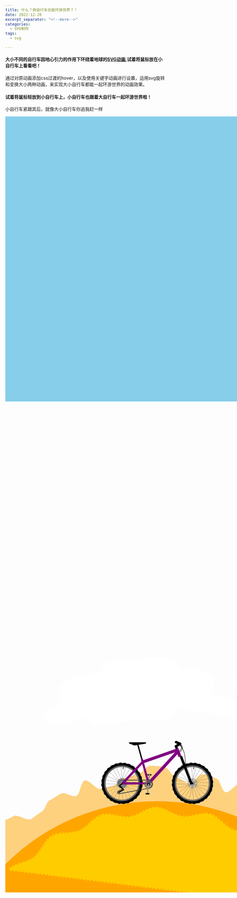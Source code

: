 ```yaml
---
title: 什么？用自行车也能环游世界？！
date: 2022-12-20
excerpt_separator: "<!--more-->"
categories: 
  - SVG制作
tags:
  - svg

---
```


#### 大小不同的自行车因地心引力的作用下环绕着地球的<a href="http://animpen.com/pen/2sXIni">SVG动画</a>,试着将鼠标放在小自行车上看看吧！

<!--more-->

通过对原动画添加css过渡的hover，以及使用关键字动画进行设置，运用svg旋转和变换大小两种动画，来实现大小自行车都能一起环游世界的动画效果。

#### 试着将鼠标轻放到小自行车上，小自行车也跟着大自行车一起环游世界啦！
小自行车紧跟其后，就像大小自行车你追我赶一样

<style>
.box {
	width: 1500px;
	height: 900px;
	margin: 0;
	
	background: skyblue;
}

svg {
	width: 1100px;
	height: 900px;
	position: static;
	
}

.Bicicletas {
	display: flex;
	height: 100vh;
	width: 100vw;
	align-items: center;
	justify-content: center;
}

.Rayo {
	fill: none;
	stroke: #666;
	stroke-width: 1;
	stroke-linecap: round;
}

.Metal {
	fill: #666;
}

.Llanta {
	fill: none;
	stroke: #000;
	stroke-width: 14;
	stroke-linecap: round;
}

.Rin {
	fill: none;
	stroke: #666;
	stroke-width: 8;
	stroke-linecap: round;
}

.PalaPedal {
	fill: none;
	stroke: #999;
	stroke-width: 7;
	stroke-linecap: round;
}

.Pedal {
	fill: none;
	stroke: #000;
	stroke-width: 7;
}

.Tacos {
	fill: none;
	stroke: #000;
	stroke-width: 18;
	stroke-dasharray: 11.22;
}

.Cuadro {
	fill: none;
	stroke: purple;
}

.CuadroI {
	fill: none;
	stroke: #FC0;
}

.CuadroII {
	fill: none;
	stroke: green;
}

.Componentes {
	fill: none;
	stroke: black;
	stroke-linejoin: round;
}

.Pedaleo {
	animation: Girando 3s infinite linear;
	transform-origin: 354px 359px
}

.PedalD {
	animation: GirandoBack 3s infinite linear;
	transform-origin: 354px 409px
}

.PedalI {
	animation: GirandoBack 3s infinite linear;
	transform-origin: 354px 309px
}

@keyframes GirandoBack {
	to {
		transform: rotate(-360deg);
	}
}

.Estrellita {
	transform-origin: 198px 401px;
	animation: Girando 2s infinite linear;
}

.Rodando {
	animation: Girando 4s infinite linear;
}

.Delantera {
	transform-origin: 585.71px 354.18px;
}

.Trasera {
	transform-origin: 214.28px 354.18px;
}

@keyframes Girando {
	to {
		transform: rotate(360deg);
	}
}

#Cadena {
	fill: none;
}

.CadenaA {
	stroke: #333;
	stroke-width: 4px;
	stroke-dasharray: 0px 4px;
	stroke-linecap: round;
	animation: CorreCadena 0.5s infinite linear;
}

.CadenaB {
	stroke: #333;
	stroke-width: 3px;
	stroke-dasharray: 4px 4px;
	stroke-linecap: round;
}

.CadenaC {
	stroke: #666;
	stroke-width: 2px;
	stroke-dasharray: 0px 4px;
	stroke-linecap: round;
	animation: CorreCadena 1s infinite linear;
}

@keyframes CorreCadena {
	to {
		stroke-dasharray: 4px 4px;
	}
}

.Dientes {
	stroke-width: 5px;
	stroke-dasharray: 1.5px;
}



.PrimerPlano {
	transform: rotate(-77deg);
	animation: Rodada 6s infinite ease;
	transform-origin: 400px 1000px;
}

@keyframes Rodada {
	to {
		transform: rotate(67deg);
	}
}

#Terreno {
	stroke: #FC0;
	stroke-width: 6px;
	stroke-dasharray: 0px 9.17px;
	stroke-linecap: round;
	animation: Recorrido 2s infinite linear;
	transform-origin: 400px 1000px;
}



@keyframes Recorrido {
	to {
		transform: rotate(-15deg);
	}
}

.SegundoPlano {
	transition: width 1s linear 2s;
	    /* Safari */
	    -webkit-transition:width 1s linear 2s;
}

.SegundoPlano:hover {
	transform: rotate(-57deg);
	animation: Rodadaaa 12s infinite linear;
	transform-origin: 400px 1000px;
	
}

@keyframes Rodadaaa {
	to {
		transform: rotate(57deg);
	}
}

.Cielo {
	animation: Paisaje 30s infinite linear;
	transform-origin: 400px 1000px;
	
}

.Lejania {
	animation: Paisaje 60s infinite linear;
	transform-origin: 400px 1000px;
}

.Cactuses {
	animation: Paisaje 20s infinite linear;
	transform-origin: 400px 1000px;
}

@keyframes Paisaje {
	to {
		transform: rotate(-90deg);
	}
}

</style>

<div class="box">
<svg xmlns="http://www.w3.org/2000/svg" xmlns:xlink="http://www.w3.org/1999/xlink" viewBox="0 0 800 600" style="display: none;">
			<symbol id="Cuadro" viewBox="0 0 800 600">
				<polyline points="323.2,241.7 217.3,354.2 354.5,354.2 318.8,225.8 " stroke-linejoin="round"
					stroke-width="11" />
				<polyline points="519.6,213.3 506,177.9 323.2,241.7 " stroke-width="16" />
				<line x1="354.5" y1="354.2" x2="509" y2="185.7" stroke-width="16" />
			</symbol>
			<path id="Cadena"
				d="M208,369.2c-5.9-2.5-10-8.3-10-15c0-9,7.3-16.3,16.3-16.3l139.2-1c11.9,0,21.5,9.6,21.5,21.5c0,10.5-7.5,19.2-17.5,21.1 l-158.1,29.3c-4.1,0.8-8.8-2.2-8.8-7.3c0-3,1.8-5.7,4.4-6.8l13.5-6.6C216.4,384.1,216.1,372.6,208,369.2z" />
		</svg>
		<!-- Visible -->
		<div class="Bicicletas">
			<svg xmlns="http://www.w3.org/2000/svg" xmlns:xlink="http://www.w3.org/1999/xlink"
				viewBox="0 0 800 600">
				<defs>
					<g id="RuedaBike">
						<line id="Valvula" x1="150" y1="50" x2="150" y2="75" stroke="#333" stroke-width="4" />
						<g id="Rayos" class="Rayo">
							<line x1="150" y1="145" x2="50" y2="140" />
							<line x1="150" y1="155" x2="50" y2="160" />
							<line x1="150" y1="145" x2="60" y2="115" />
							<line x1="150" y1="155" x2="60" y2="185" />
						</g>
						<use xlink:href="#Rayos" transform="rotate(60, 150, 150)" />
						<use xlink:href="#Rayos" transform="rotate(120, 150, 150)" />
						<use xlink:href="#Rayos" transform="rotate(180, 150, 150)" />
						<use xlink:href="#Rayos" transform="rotate(240, 150, 150)" />
						<use xlink:href="#Rayos" transform="rotate(300, 150, 150)" />
						<g id="Neumatico">
							<circle cx="150" cy="150" r="100" class="Llanta" />
							<circle cx="150" cy="150" r="100" class="Tacos" />
							<circle cx="150" cy="150" r="90" class="Rin" />
							<g id="Eje">
								<circle cx="150" cy="150" r="15" fill="#999" />
								<circle cx="150" cy="150" r="5" />
							</g>
						</g>
					</g>
					<g id="Bici">
						<g id="Estrella">
							<line id="Gajo" x1="350" y1="350" x2="370" y2="350" fill="none" />
							<use xlink:href="#Gajo" transform="rotate(60, 354, 359)" />
							<use xlink:href="#Gajo" transform="rotate(120, 354, 359)" />
							<use xlink:href="#Gajo" transform="rotate(180, 354, 359)" />
							<use xlink:href="#Gajo" transform="rotate(240, 354, 359)" />
							<use xlink:href="#Gajo" transform="rotate(300, 354, 359)" />
							<circle cx="354" cy="359" r="18.5" fill="none" />
						</g>
						<g id="RuedaTrasera">
							<use xlink:href="#RuedaBike" width="300" height="300" x="64.28" y="204" />
							<circle cx="214.28" cy="354" r="25" class="Dientes" stroke="#666" fill="#666" />
							<circle cx="214.28" cy="354" r="21" class="Dientes" stroke="#999" fill="#999" />
							<circle cx="214.28" cy="354" r="17" class="Dientes" stroke="#666" fill="#666" />
						</g>
						<g id="RuedaDelantera">
							<use xlink:href="#RuedaBike" width="300" height="300" x="435.7" y="204" />
							<use xlink:href="#Estrella" x="114.5" y="-75.5" transform="scale(1.25)" stroke="#999"
								stroke-width="3.5" />
						</g>
						<g id="EstrellaCompleta">
							<use xlink:href="#Estrella" stroke="#666" stroke-width="4" />
							<circle cx="354" cy="359" r="20" class="Dientes" stroke="#666" fill="none" />
							<circle cx="354" cy="359" r="8" />
						</g>
						<g id="gAnterior">
							<g class="Componentes">
								<g id="Cables" stroke-width="2">
									<path d="M548,257c0-24,1-93-40-108" />
									<path d="M514,151c21-2.8,25,14-6,42" />
									<path d="M509,195c18-8,37.8-34,7-43" />
								</g>
								<polygon id="Asiento" points="337.7,141.5 254.7,141.5 280,151.2 " stroke-width="7"
									fill="black" />
								<line id="EspigaAsiento" x1="318.8" y1="225.8" x2="297.2" y2="148.1" stroke-width="7" />
								<polyline id="Manillar" points="504.1,174.1 498.3,159 520.3,145.8 499.1,137 "
									stroke-width="13" stroke-linecap="round" />
								<line id="Tijera" x1="580.9" y1="359" x2="524.5" y2="211.4" stroke-width="13" />
							</g>
						</g>
						<use xlink:href="#Cuadro" class="CuadroI" />
						<g id="Pinion">
							<circle cx="214.28" cy="354" r="13" class="Dientes" stroke="#999" fill="#999" />
							<circle cx="214.28" cy="354" r="9" class="Dientes" stroke="#666" fill="#666" />
							<circle cx="214.28" cy="354" r="5" class="Dientes" stroke="#999" fill="#999" />
						</g>
						<g id="Tirantes">
							<polyline class="CuadroI" points="323.2,241.7 217.3,354.2 289.7,354.2 " stroke-width="11"
								stroke-linejoin="round" />
							<polyline class="Componentes" points="198,401 223,387 201,367 217,354 " stroke-width="6"
								stroke-linecap="round" />
						</g>
					</g>
				</defs>
				<g class="Lejania">
					<path id="Montanias" fill="orange" opacity="0.5"
						d="M-69.7,530.3c8.3-8.3,25.8-7.9,34.3-15.6c8.7-7.8,16.6-17.3,25.6-24.5c9.1-7.3,22.5-9.6,31.9-16.4 c9.5-6.8,36.8,13.9,46.6,7.7c9.8-6.3,17.5-13.3,27.5-19c10.1-5.7,11.7-25.6,22.1-30.7c10.4-5.2,19.3-12.8,29.9-17.4 c10.7-4.6,28.3,10.6,39.2,6.6c10.9-4,11.4-37.3,22.4-40.7c11.1-3.4,30.4,24.8,41.6,22c11.3-2.8,21.1-5.6,32.5-7.8 c11.4-2.2,19.4-19.2,30.9-20.8c11.5-1.6,22.1-7.9,33.6-8.9c11.6-0.9,22.3-22.9,33.9-23.2c11.6-0.3,24,1.8,35.6,2.1 c11.6,0.3,21.8,27.7,33.3,28.6c11.6,0.9,20.8,14.3,32.3,15.8c11.5,1.6,27.2-26.2,38.6-24c11.4,2.2,22.2,7.9,33.5,10.6 c11.3,2.8,14,33.6,25.1,37c11.1,3.4,34.7-31.7,45.6-27.7c10.9,4,23.9,5,34.6,9.6c10.6,4.6,12.1,29.9,22.5,35 c10.4,5.1,28.8-4.4,38.9,1.3c10.1,5.7,3.8,38.1,13.6,44.4c9.7,6.2,24.9,3.3,34.3,10.1c9.4,6.8,9.7,24.1,18.8,31.4 c9,7.2,27.1,2.7,35.8,10.5c8.6,7.7,36.6-4.4,44.9,3.8L400,1000L-69.7,530.3z" />
					<use xlink:href="#Montanias" transform="rotate(90, 400, 1000)" />
				</g>
				<g class="Cielo">
					<g id="Nube" fill="none" stroke="#FFF" stroke-linecap="round">
						<path d="M129.6,212.3c206-70.5,434.2-58,632.4,37.6" stroke-width="50" />
						<path d="M242,211.8c59.1-11.8,119.2-16.9,179.2-15.3" stroke-width="50" />
						<path d="M620.3,124.6c22.6,5.7,45.1,12.2,67.3,19.7" stroke-width="40" />
						<path d="M292.7,104.3c43.5-5.2,87.3-7.2,131-6.1" stroke-width="80" />
						<path d="M183.4,150.3c107.6-27.3,219.5-33.9,329.1-19.8" stroke-width="80" />
						<path d="M1025.3,363.5c20.6,20.2,40.1,41.4,58.6,63.5" stroke-width="70" />
						<path d="M930.6,315.7c60.9,47.3,115.3,102.5,161.6,164.1" stroke-width="40" />
					</g>
					<use xlink:href="#Nube" transform="rotate(90, 400, 1000)" />
				</g>
				<g class="Cactuses">
					<g id="Cactus" fill="none" stroke="#066" stroke-linecap="round">
						<line x1="780.3" y1="600.8" x2="940.3" y2="440.8" stroke-width="16" />
						<line x1="797.1" y1="617.6" x2="900.7" y2="514.1" stroke-width="16" />
						<path d="M858.9,514.1c-8.5-8.5-8.5-22.3,0-30.8l36.4-36.4" stroke-width="14" />
						<path d="M853.7,566.5c8.5,8.5,22.3,8.5,30.8,0l18.8-18.8" stroke-width="14" />
					</g>
					<use xlink:href="#Cactus" transform="rotate(90, 400, 1000)" />
				</g>
				<g class="SegundoPlano">
					<g id="SegundaBici" transform="scale(0.5) translate(400 422)">
						<use xlink:href="#RuedaDelantera" class="Rodando Delantera" />
						<g class="Pedaleo">
							<line class="Pedal PedalI" x1="344" y1="309" x2="364" y2="309" />
							<line class="PalaPedal" x1="354" y1="309" x2="354" y2="359" />
						</g>
						<use xlink:href="#gAnterior" />
						<use xlink:href="#RuedaTrasera" class="Rodando Trasera" />
						<use xlink:href="#Cuadro" class="Cuadro" />
						<use xlink:href="#EstrellaCompleta" class="Pedaleo" />
						<circle class="Estrellita Dientes" cx="198" cy="401" r="6" stroke="#999" fill="#999" />
						<use xlink:href="#Cadena" class="CadenaA" />
						<use xlink:href="#Cadena" class="CadenaB" />
						<use xlink:href="#Cadena" class="CadenaC" />
						<use xlink:href="#Pinion" class="Rodando Trasera" />
						<polyline class="Cuadro" points="323.2,241.7 217.3,354.2 289.7,354.2 " stroke-width="11"
							stroke-linejoin="round" />
						<polyline class="Componentes" points="198,401 223,387 201,367 217,354 " stroke-width="6"
							stroke-linecap="round" />
						<g class="Pedaleo">
							<line class="PalaPedal" x1="354" y1="359" x2="354" y2="409" />
							<line class="Pedal PedalD" x1="344" y1="409" x2="364" y2="409" />
						</g>
					</g>
				</g>
				<circle id="Camino" cx="400" cy="1000" r="565" fill="orange" />
				<path id="Terreno"
					d="M818.9,678.6c-14.3-18.6-14.8-49.5-31.4-66.1s-47.4-17.1-66.1-31.4c-18.6-14.3-27-43.9-47.4-55.7 c-20.2-11.7-50.1-4.2-71.9-13.3c-21.5-8.9-37.4-35.4-60.2-41.5c-22.5-6-49.4,9-72.9,5.9c-23-3-45.1-24.5-68.9-24.5 c-23.8,0-45.9,21.5-68.9,24.5c-23.5,3.1-50.4-11.9-72.9-5.9c-22.8,6.1-38.7,32.6-60.2,41.5c-21.8,9-51.7,1.6-71.9,13.3 c-20.4,11.8-28.8,41.5-47.4,55.7C60,595.5,29.2,596,12.6,612.6l862,113.4C862.8,705.6,833.1,697.2,818.9,678.6z"
					fill="#FC0" />
				<g class="PrimerPlano">
					<use xlink:href="#RuedaDelantera" class="Rodando Delantera" />
					<g class="Pedaleo">
						<line class="Pedal PedalI" x1="344" y1="309" x2="364" y2="309" />
						<line class="PalaPedal" x1="354" y1="309" x2="354" y2="359" />
					</g>
					<use xlink:href="#gAnterior" />
					<use xlink:href="#RuedaTrasera" class="Rodando Trasera" />
					<use xlink:href="#Cuadro" class="CuadroI" />
					<use xlink:href="#EstrellaCompleta" class="Pedaleo" />
					<circle class="Estrellita Dientes" cx="198" cy="401" r="6" stroke="#999" fill="#999" />
					<use xlink:href="#Cadena" class="CadenaA" />
					<use xlink:href="#Cadena" class="CadenaB" />
					<use xlink:href="#Cadena" class="CadenaC" />
					<use xlink:href="#Pinion" class="Rodando Trasera" />
					<polyline class="CuadroI" points="323.2,241.7 217.3,354.2 289.7,354.2 " stroke-width="11"
						stroke-linejoin="round" />
					<polyline class="Componentes" points="198,401 223,387 201,367 217,354 " stroke-width="6"
						stroke-linecap="round" />
					<g class="Pedaleo">
						<line class="PalaPedal" x1="354" y1="359" x2="354" y2="409" />
						<line class="Pedal PedalD" x1="344" y1="409" x2="364" y2="409" />
					</g>
				</g>
			</svg>
		</div>
		</div>